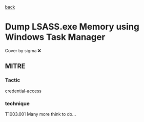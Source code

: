 [back](../index.md)
# Dump LSASS.exe Memory using Windows Task Manager
Cover by sigma :x: 
## MITRE
### Tactic
credential-access
### technique
T1003.001
Many more think to do...